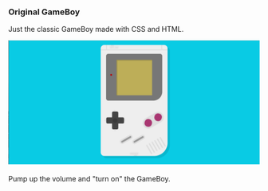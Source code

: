 ### Original GameBoy 
Just the classic GameBoy made with CSS and HTML.    

![gameboy](./docs/img.png)

Pump up the volume and "turn on" the GameBoy.